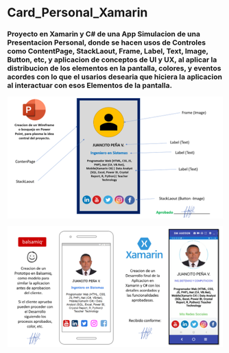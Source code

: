 # Card_Personal_Xamarin

### Proyecto en Xamarin y C# de una App Simulacion de una Presentacion Personal, donde se hacen usos de Controles como ContentPage, StackLaout, Frame, Label, Text, Image, Button, etc, y aplicacion de conceptos de UI y UX, al aplicar la distribucion de los elementos en la pantalla, colores, y eventos acordes con lo que el usarios desearia que hiciera la aplicacion al interactuar con esos Elementos de la pantalla.

![](bosquejo.png)


![](prototipo_y_app.png)


